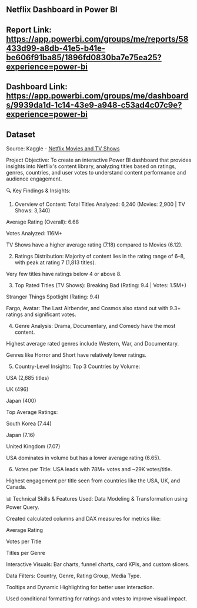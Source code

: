 ## Netflix Dashboard in Power BI

## Report Link: https://app.powerbi.com/groups/me/reports/58433d99-a8db-41e5-b41e-be606f91ba85/1896fd0830ba7e75ea25?experience=power-bi
## Dashboard Link: https://app.powerbi.com/groups/me/dashboards/9939da1d-1c14-43e9-a948-c53ad4c07c9e?experience=power-bi
## Dataset 
Source: Kaggle - [Netflix Movies and TV Shows](https://www.kaggle.com/datasets/snehaanbhawal/netflix-tv-shows-and-movie-list?resource=download)

Project Objective:
To create an interactive Power BI dashboard that provides insights into Netflix's content library, analyzing titles based on ratings, genres, countries, and user votes to understand content performance and audience engagement.

🔍 Key Findings & Insights:
1. Overview of Content:
Total Titles Analyzed: 6,240 (Movies: 2,900 | TV Shows: 3,340)

Average Rating (Overall): 6.68

Votes Analyzed: 116M+

TV Shows have a higher average rating (7.18) compared to Movies (6.12).

2. Ratings Distribution:
Majority of content lies in the rating range of 6–8, with peak at rating 7 (1,813 titles).

Very few titles have ratings below 4 or above 8.

3. Top Rated Titles (TV Shows):
Breaking Bad (Rating: 9.4 | Votes: 1.5M+)

Stranger Things Spotlight (Rating: 9.4)

Fargo, Avatar: The Last Airbender, and Cosmos also stand out with 9.3+ ratings and significant votes.

4. Genre Analysis:
Drama, Documentary, and Comedy have the most content.

Highest average rated genres include Western, War, and Documentary.

Genres like Horror and Short have relatively lower ratings.

5. Country-Level Insights:
Top 3 Countries by Volume:

USA (2,685 titles)

UK (496)

Japan (400)

Top Average Ratings:

South Korea (7.44)

Japan (7.16)

United Kingdom (7.07)

USA dominates in volume but has a lower average rating (6.65).

6. Votes per Title:
USA leads with 78M+ votes and ~29K votes/title.

Highest engagement per title seen from countries like the USA, UK, and Canada.

📊 Technical Skills & Features Used:
Data Modeling & Transformation using Power Query.

Created calculated columns and DAX measures for metrics like:

Average Rating

Votes per Title

Titles per Genre

Interactive Visuals: Bar charts, funnel charts, card KPIs, and custom slicers.

Data Filters: Country, Genre, Rating Group, Media Type.

Tooltips and Dynamic Highlighting for better user interaction.

Used conditional formatting for ratings and votes to improve visual impact.




